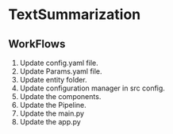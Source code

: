 # TextSummarization

## WorkFlows

1. Update config.yaml file.
2. Update Params.yaml file.
3. Update entity folder.
4. Update configuration manager in src config.
5. Update the components.
6. Update the Pipeline.
7. Update the main.py
8. Update the app.py